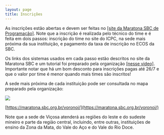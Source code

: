 ```yaml
---
layout: page
title: Inscrições
---
```


As inscrições estão abertas e devem ser feitas no [[site da Maratona SBC de Programação]](https://maratona.sbc.org.br/inscricoes.html). Note que a inscrição é realizada pelo técnico do time e é feita em dois passos: inscrição do time no site do ICPC, na sede mais próxima da sua instituição, e pagamento da taxa de inscrição no ECOS da SBC.

Os links dos sistemas usados em cada passo estão descritos no site da Maratona SBC e um tutorial foi preparado pela organização [[nesse video]](https://www.youtube.com/watch?v=ZDFtEZIOPq0). Importante notar que há um bom desconto para inscrições pagas até 26/7 e que o valor por time é menor quando mais times são inscritos!

A sede mais próxima de cada instituição pode ser consultada no mapa preparado pela organização:

<img src="{{ '/assets/imgs/mapa.png' | relative_url }}">

[https://maratona.sbc.org.br/voronoi/](https://maratona.sbc.org.br/voronoi/)

Note que a sede de Viçosa atenderá as regiões do leste e do sudeste mineiro e parte da região central, incluindo, entre outras, instituições de ensino da Zona da Mata, do Vale do Aço e do Vale do Rio Doce.
